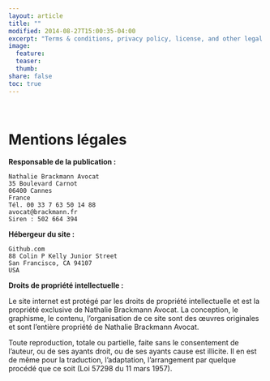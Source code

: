 ```yaml
---
layout: article
title: ""
modified: 2014-08-27T15:00:35-04:00
excerpt: "Terms & conditions, privacy policy, license, and other legal stuff you won’t read."
image:
  feature:
  teaser:
  thumb:
share: false
toc: true
---
```


<br>
<h1>Mentions l&eacute;gales</h1>

**Responsable de la publication :**

```
Nathalie Brackmann Avocat
35 Boulevard Carnot
06400 Cannes
France
Tél. 00 33 7 63 50 14 88
avocat@brackmann.fr
Siren : 502 664 394
```

**H&eacute;bergeur du site :**

```
Github.com
88 Colin P Kelly Junior Street
San Francisco, CA 94107
USA 
```

**Droits de propri&eacute;t&eacute; intellectuelle :**

Le site internet est prot&eacute;g&eacute; par les droits de propri&eacute;t&eacute; intellectuelle et est la propri&eacute;t&eacute; exclusive de Nathalie Brackmann Avocat. La conception, le graphisme, le contenu, l&rsquo;organisation de ce site sont des &#339;uvres originales et sont l&rsquo;enti&egrave;re propri&eacute;t&eacute; de Nathalie Brackmann Avocat.

Toute reproduction, totale ou partielle, faite sans le consentement de l&rsquo;auteur, ou de ses ayants droit, ou de ses ayants cause est illicite. Il en est de m&ecirc;me pour la traduction, l&rsquo;adaptation, l&rsquo;arrangement par quelque proc&eacute;d&eacute; que ce soit (Loi 57298 du 11 mars 1957).

